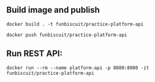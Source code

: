 ## Build image and publish

```shell
docker build . -t funbiscuit/practice-platform-api
```

```shell
docker push funbiscuit/practice-platform-api
```

## Run REST API:

```shell
docker run --rm --name platform-api -p 8080:8080 -it funbiscuit/practice-platform-api
```
